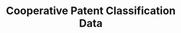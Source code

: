 ---
layout: default
bigquery: https://console.cloud.google.com/bigquery?p=patents-public-data&d=cpc&page=dataset
citation: '“Cooperative Patent Classification” by the EPO and USPTO, for public use. '
contributors: EPO, USPTO
cost: None
description: Cooperative Patent Classification Data contains the scheme and definitions
  of the Cooperative Patent Classification system for classifying patent documents.
  The CPC is the result of a partnership between the EPO and the USPTO in their joint
  effort to develop a common, internationally compatible classification system for
  technical documents, in particular patent publications, which will be used by both
  offices in the patent granting process
documentation: https://www.cooperativepatentclassification.org/cpcSchemeAndDefinitions
last_edit: 04/07/2022, 15:56:51
location: https://www.cooperativepatentclassification.org/index
maintained_by: USPTO, EPO
schema_fields:
- childGroups
- titleFull
- breakdownCode
- ipc_concordant
- glossary
- level
- not_allocatable
- residual_references
- date_revised
- residualReferences
- application_references
- notAllocatable
- symbol
- title_part
- informativeReferences
- additional_only
- limitingReferences
- informative_references
- title_full
- limiting_references
- breakdown_code
- status
- dateRevised
- titlePart
- applicationReferences
- parents
- ipcConcordant
- synonyms
- children
- definition
- child_groups
- sizeCache
shortname: cooperative_patent_classification
tags:
- patents
- science
title: Cooperative Patent Classification Data
uuid: 984374a7-16e9-4b35-9445-458daceb01bf
---